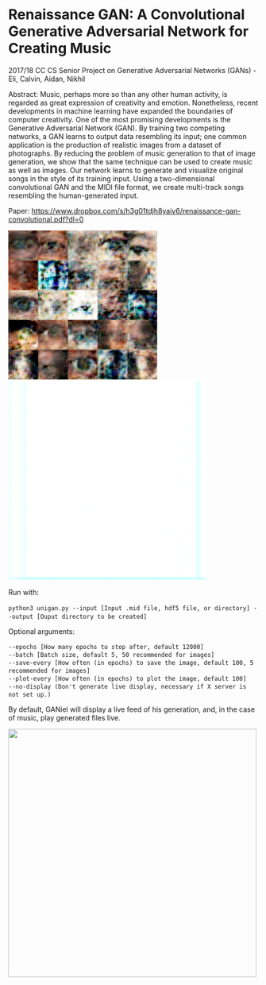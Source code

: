 # Renaissance GAN: A Convolutional Generative Adversarial Network for Creating Music
2017/18 CC CS Senior Project on Generative Adversarial Networks (GANs) - Eli, Calvin, Aidan, Nikhil

Abstract:
Music, perhaps more so than any other human activity,
is regarded as great expression of creativity and emotion.
Nonetheless, recent developments in machine learning have
expanded the boundaries of computer creativity. One of the
most promising developments is the Generative Adversarial
Network (GAN). By training two competing networks, a
GAN learns to output data resembling its input; one common
application is the production of realistic images from a dataset
of photographs. By reducing the problem of music generation
to that of image generation, we show that the same technique
can be used to create music as well as images. Our network
learns to generate and visualize original songs in the style
of its training input. Using a two-dimensional convolutional
GAN and the MIDI file format, we create multi-track songs
resembling the human-generated input.

Paper:
https://www.dropbox.com/s/h3g01tdjh8yaiv6/renaissance-gan-convolutional.pdf?dl=0

<img src="examples/eyes.png" width="300" height = "300">
<img src="examples/song.gif" width="400" height = "400">

Run with:

```python3 unigan.py --input [Input .mid file, hdf5 file, or directory] --output [Ouput directory to be created]```

Optional arguments:

```
--epochs [How many epochs to stop after, default 12000] 
--batch [Batch size, default 5, 50 recommended for images]
--save-every [How often (in epochs) to save the image, default 100, 5 recommended for images]
--plot-every [How often (in epochs) to plot the image, default 100]
--no-display (Don't generate live display, necessary if X server is not set up.)

```

By default, GANiel will display a live feed of his generation, and, in the case of music, play generated files live.

<img src="examples/gwbush.gif" width="500" height = "500">
